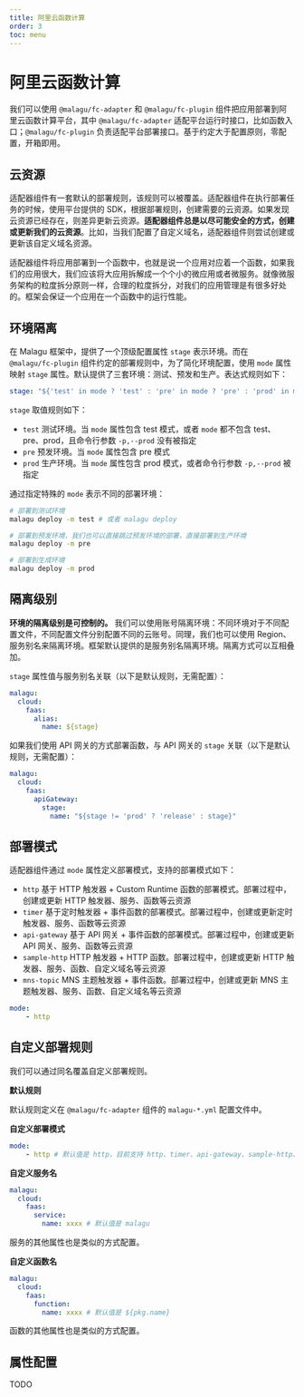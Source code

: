 ```yaml
---
title: 阿里云函数计算
order: 3
toc: menu
---
```


# 阿里云函数计算

我们可以使用 `@malagu/fc-adapter` 和 `@malagu/fc-plugin` 组件把应用部署到阿里云函数计算平台，其中 `@malagu/fc-adapter` 适配平台运行时接口，比如函数入口；`@malagu/fc-plugin` 负责适配平台部署接口。基于约定大于配置原则，零配置，开箱即用。


## 云资源


适配器组件有一套默认的部署规则，该规则可以被覆盖。适配器组件在执行部署任务的时候，使用平台提供的 SDK，根据部署规则，创建需要的云资源。如果发现云资源已经存在，则差异更新云资源。**适配器组件总是以尽可能安全的方式，创建或更新我们的云资源**。比如，当我们配置了自定义域名，适配器组件则尝试创建或更新该自定义域名资源。


适配器组件将应用部署到一个函数中，也就是说一个应用对应着一个函数，如果我们的应用很大，我们应该将大应用拆解成一个个小的微应用或者微服务。就像微服务架构的粒度拆分原则一样，合理的粒度拆分，对我们的应用管理是有很多好处的。框架会保证一个应用在一个函数中的运行性能。


## 环境隔离


在 Malagu 框架中，提供了一个顶级配置属性 `stage` 表示环境。而在 `@malagu/fc-plugin` 组件约定的部署规则中，为了简化环境配置，使用 `mode` 属性映射 `stage` 属性。默认提供了三套环境：测试、预发和生产。表达式规则如下：
```yaml
stage: "${'test' in mode ? 'test' : 'pre' in mode ? 'pre' : 'prod' in mode ? 'prod' : cliContext.prod ? 'prod' : 'test'}" # test, pre, prod
```
`stage` 取值规则如下：

- `test` 测试环境。当 `mode` 属性包含 test 模式，或者 `mode` 都不包含 test、pre、prod，且命令行参数 `-p,--prod` 没有被指定
- `pre` 预发环境。当 `mode` 属性包含 pre 模式
- `prod` 生产环境。当 `mode` 属性包含 prod 模式，或者命令行参数 `-p,--prod` 被指定



通过指定特殊的 `mode` 表示不同的部署环境：
```bash
# 部署到测试环境
malagu deploy -m test # 或者 malagu deploy

# 部署到预发环境，我们也可以直接跳过预发环境的部署，直接部署到生产环境
malagu deploy -m pre

# 部署到生成环境
malagu deploy -m prod
```


## 隔离级别

**环境的隔离级别是可控制的。** 我们可以使用账号隔离环境：不同环境对于不同配置文件，不同配置文件分别配置不同的云账号。同理，我们也可以使用 Region、服务别名来隔离环境。框架默认提供的是服务别名隔离环境。隔离方式可以互相叠加。


`stage` 属性值与服务别名关联（以下是默认规则，无需配置）：
```yaml
malagu:
  cloud:
    faas:
      alias:
        name: ${stage}
```
如果我们使用 API 网关的方式部署函数，与 API 网关的 `stage` 关联（以下是默认规则，无需配置）：
```yaml
malagu:
  cloud:
    faas:
      apiGateway:
        stage:
          name: "${stage != 'prod' ? 'release' : stage}"
```


## 部署模式


适配器组件通过 `mode` 属性定义部署模式，支持的部署模式如下：

- `http`  基于 HTTP 触发器 + Custom Runtime 函数的部署模式。部署过程中，创建或更新 HTTP 触发器、服务、函数等云资源
- `timer`  基于定时触发器 + 事件函数的部署模式。部署过程中，创建或更新定时触发器、服务、函数等云资源
- `api-gateway`  基于 API 网关 + 事件函数的部署模式。部署过程中，创建或更新 API 网关、服务、函数等云资源
- `sample-http`  HTTP 触发器 + HTTP 函数。部署过程中，创建或更新 HTTP 触发器、服务、函数、自定义域名等云资源
- `mns-topic`  MNS 主题触发器 + 事件函数。部署过程中，创建或更新 MNS 主题触发器、服务、函数、自定义域名等云资源

```yaml
mode:
	- http
```


## 自定义部署规则


我们可以通过同名覆盖自定义部署规则。


**默认规则**


默认规则定义在 `@malagu/fc-adapter` 组件的 `malagu-*.yml` 配置文件中。

**自定义部署模式**
```yaml
mode:
	- http # 默认值是 http，目前支持 http、timer、api-gateway、sample-http、mns-topic
```


**自定义服务名**
```yaml
malagu:
  cloud:
    faas:
      service:
        name: xxxx # 默认值是 malagu
```
服务的其他属性也是类似的方式配置。


**自定义函数名**
```yaml
malagu:
  cloud:
    faas:
      function:
        name: xxxx # 默认值是 ${pkg.name}
```
函数的其他属性也是类似的方式配置。

## 属性配置


TODO
